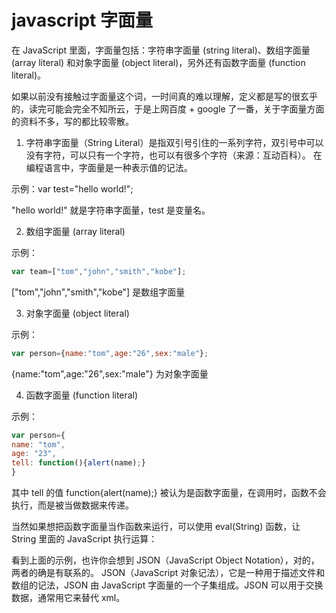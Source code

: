 # javascript 字面量

在 JavaScript 里面，字面量包括：字符串字面量 (string literal)、数组字面量 (array literal) 和对象字面量 (object literal)，另外还有函数字面量 (function literal)。

如果以前没有接触过字面量这个词，一时间真的难以理解，定义都是写的很玄乎的，读完可能会完全不知所云，于是上网百度 + google 了一番，关于字面量方面的资料不多，写的都比较零散。

1. 字符串字面量（String Literal）是指双引号引住的一系列字符，双引号中可以没有字符，可以只有一个字符，也可以有很多个字符（来源：互动百科）。 在编程语言中，字面量是一种表示值的记法。

示例：var test="hello world!";

"hello world!" 就是字符串字面量，test 是变量名。

2. 数组字面量 (array literal)

示例：
```js
var team=["tom","john","smith","kobe"];
```

["tom","john","smith","kobe"] 是数组字面量

3. 对象字面量 (object literal)

示例：
```js
var person={name:"tom",age:"26",sex:"male"};
```

{name:"tom",age:"26",sex:"male"} 为对象字面量

4. 函数字面量 (function literal)

示例：
```js
var person={
name: "tom",
age: "23",
tell: function(){alert(name);}
}
```

其中 tell 的值 function{alert(name);} 被认为是函数字面量，在调用时，函数不会执行，而是被当做数据来传递。

当然如果想把函数字面量当作函数来运行，可以使用 eval(String) 函数，让 String 里面的 JavaScript 执行运算：


看到上面的示例，也许你会想到 JSON（JavaScript Object Notation），对的，两者的确是有联系的。
JSON（JavaScript 对象记法），它是一种用于描述文件和数组的记法，JSON 由 JavaScript 字面量的一个子集组成。JSON 可以用于交换数据，通常用它来替代 xml。
